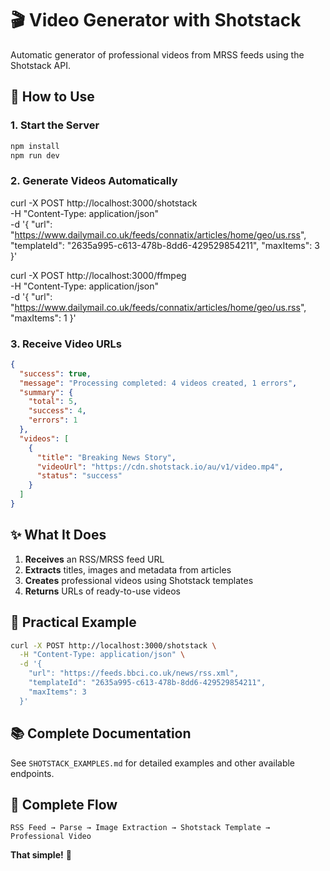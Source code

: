 # 🎬 Video Generator with Shotstack

Automatic generator of professional videos from MRSS feeds using the Shotstack API.

## 🚀 How to Use

### 1. Start the Server
```bash
npm install
npm run dev
```

### 2. Generate Videos Automatically
curl -X POST http://localhost:3000/shotstack \
  -H "Content-Type: application/json" \
  -d '{
    "url": "https://www.dailymail.co.uk/feeds/connatix/articles/home/geo/us.rss",
    "templateId": "2635a995-c613-478b-8dd6-429529854211",
    "maxItems": 3
  }'

  curl -X POST http://localhost:3000/ffmpeg \
  -H "Content-Type: application/json" \
  -d '{
    "url": "https://www.dailymail.co.uk/feeds/connatix/articles/home/geo/us.rss",
    "maxItems": 1
  }'

### 3. Receive Video URLs
```json
{
  "success": true,
  "message": "Processing completed: 4 videos created, 1 errors",
  "summary": {
    "total": 5,
    "success": 4,
    "errors": 1
  },
  "videos": [
    {
      "title": "Breaking News Story",
      "videoUrl": "https://cdn.shotstack.io/au/v1/video.mp4",
      "status": "success"
    }
  ]
}
```

## ✨ What It Does

1. **Receives** an RSS/MRSS feed URL
2. **Extracts** titles, images and metadata from articles
3. **Creates** professional videos using Shotstack templates
4. **Returns** URLs of ready-to-use videos

## 🎯 Practical Example

```bash
curl -X POST http://localhost:3000/shotstack \
  -H "Content-Type: application/json" \
  -d '{
    "url": "https://feeds.bbci.co.uk/news/rss.xml",
    "templateId": "2635a995-c613-478b-8dd6-429529854211",
    "maxItems": 3
  }'
```

## 📚 Complete Documentation

See `SHOTSTACK_EXAMPLES.md` for detailed examples and other available endpoints.

## 🔄 Complete Flow

```
RSS Feed → Parse → Image Extraction → Shotstack Template → Professional Video
```

**That simple!** 🎉 
